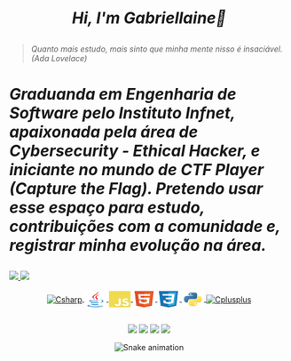   **<h1 align="center">*Hi, I'm Gabriellaine👋*</h1>**
  
##
> *Quanto mais estudo, mais sinto que minha mente nisso é insaciável. (Ada Lovelace)*

**<h1> *Graduanda em Engenharia de Software pelo Instituto Infnet, apaixonada pela área de Cybersecurity - Ethical Hacker, e iniciante no mundo de CTF Player (Capture the Flag).
  Pretendo usar esse espaço para estudo, contribuições com a comunidade e, registrar minha evolução na área.* </h1>**
##

<div align=""> 
  <a href="https://github.com/gabybonini">
  <img height="140em" src="https://github-readme-stats.vercel.app/api?username=gabybonini&show_icons=true&theme=radical&include_all_commits=true&count_private=true"/>
  <img height="140em" src="https://github-readme-stats.vercel.app/api/top-langs/?username=gabybonini&layout=compact&langs_count=7&theme=radical"/>
</div>
  <div align="center" valign="top"><br>
  <img align="center" alt="Csharp" height="30" width="40" src="https://cdn.jsdelivr.net/gh/devicons/devicon/icons/c/c-original.svg">
  <img align="center" alt="java" height="30" width="40" src="https://raw.githubusercontent.com/devicons/devicon/master/icons/java/java-original.svg">
  <img align="center" alt="Js" height="30" width="40" src="https://raw.githubusercontent.com/devicons/devicon/master/icons/javascript/javascript-plain.svg">
  <img align="center" alt="HTML" height="30" width="40" src="https://raw.githubusercontent.com/devicons/devicon/master/icons/html5/html5-original.svg">
  <img align="center" alt="CSS" height="30" width="40" src="https://raw.githubusercontent.com/devicons/devicon/master/icons/css3/css3-original.svg">
  <img align="center" alt="Python" height="30" width="40" src="https://raw.githubusercontent.com/devicons/devicon/master/icons/python/python-original.svg">
  <img align="center" alt="Cplusplus" height="30" width="40" src="https://cdn.jsdelivr.net/gh/devicons/devicon/icons/cplusplus/cplusplus-original.svg">
</div>  
 
   ##
  
 <div align="center">
  <a href="https://instagram.com/gabybonini_" target="_blank"><img src="https://img.shields.io/badge/-Instagram-%23E4405F?style=for-the-badge&logo=instagram&logoColor=white" target="_blank"></a>
 <a href="https://discord.com/channels/gabybonini#0913" target="_blank"><img src="https://img.shields.io/badge/Discord-7289DA?style=for-the-badge&logo=discord&logoColor=white" target="_blank"></a> 
  <a href = "mailto:gabriellainearbonini@gmail.com"><img src="https://img.shields.io/badge/-Gmail-%23333?style=for-the-badge&logo=gmail&logoColor=white" target="_blank"></a>
  <a href="https://www.linkedin.com/in/gabriellaine-bonini-/" target="_blank"><img src="https://img.shields.io/badge/-LinkedIn-%230077B5?style=for-the-badge&logo=linkedin&logoColor=white" target="_blank"></a> 
   
   
  ![Snake animation](https://github.com/gabybonini/gabybonini/blob/output/github-contribution-grid-snake.svg)
 
</div>
